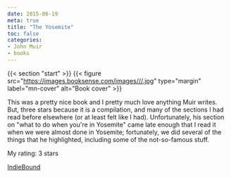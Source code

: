 ```yaml
---
date: 2015-06-19
meta: true
title: "The Yosemite"
toc: false
categories:
- John Muir
- books
---
```


{{< section "start" >}}
{{< figure src="https://images.booksense.com/images///.jpg" type="margin" label="mn-cover" alt="Book cover" >}}

This was a pretty nice book and I pretty much love anything Muir writes. But, three stars because it is a compilation, and many of the sections I had read before elsewhere (or at least felt like I had). Unfortunately, his section on "what to do when you're in Yosemite" came late enough that I read it when we were almost done in Yosemite; fortunately, we did several of the things that he highlighted, including some of the not-so-famous stuff.

My rating: 3 stars  

[IndieBound](https://www.indiebound.org/book/)
